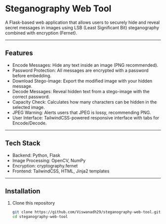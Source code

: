 # Steganography Web Tool  

A Flask-based web application that allows users to securely hide and reveal secret messages in images using LSB (Least Significant Bit) steganography combined with encryption (Fernet).  

---

## Features  
- Encode Messages: Hide any text inside an image (PNG recommended).  
- Password Protection: All messages are encrypted with a password before embedding.  
- Download Stego-Image: Export the modified image with your hidden message.  
- Decode Messages: Reveal hidden text from a stego-image with the correct password.  
- Capacity Check: Calculates how many characters can be hidden in the selected image.  
- JPEG Warning: Alerts users that JPEG is lossy, recommending PNG.  
- User Interface: TailwindCSS-powered responsive interface with tabs for Encode/Decode.  

---

## Tech Stack  
- Backend: Python, Flask  
- Image Processing: OpenCV, NumPy  
- Encryption: cryptography.fernet  
- Frontend: TailwindCSS, HTML, Jinja2 templates  

---

## Installation  

1. Clone this repository  
   ```bash
   git clone https://github.com/Viswanadh29/steganography-web-tool.git
   cd steganography-web-tool
